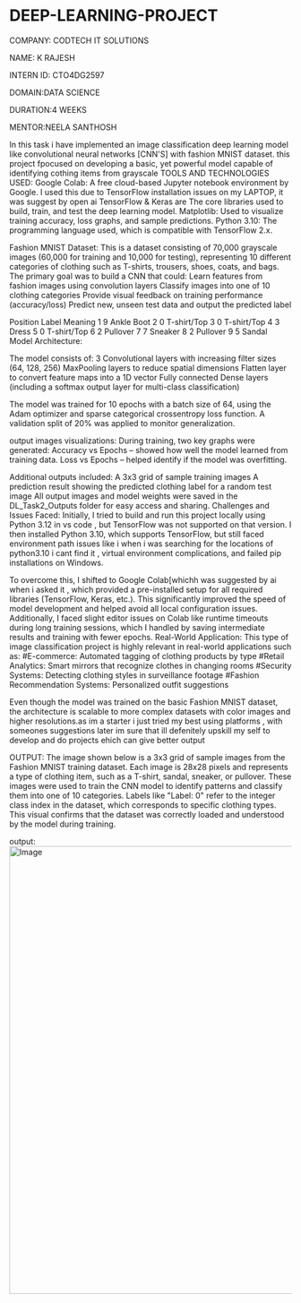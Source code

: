 # DEEP-LEARNING-PROJECT

COMPANY: CODTECH IT SOLUTIONS

NAME: K RAJESH

INTERN ID: CTO4DG2597

DOMAIN:DATA SCIENCE

DURATION:4 WEEKS

MENTOR:NEELA SANTHOSH

In this task i have implemented an image classification deep learning model like convolutional neural networks [CNN'S] with fashion MNIST dataset. this project fpocused on developing a basic, yet powerful model capable of identifying cothing items from grayscale 
TOOLS AND TECHNOLOGIES USED:
Google Colab: A free cloud-based Jupyter notebook environment by Google. I used this due to TensorFlow installation issues on my LAPTOP, it was suggest by open ai 
TensorFlow & Keras are The core libraries used to build, train, and test the deep learning model.
Matplotlib: Used to visualize training accuracy, loss graphs, and sample predictions.
Python 3.10: The programming language used, which is compatible with TensorFlow 2.x.

Fashion MNIST Dataset: This is a dataset consisting of 70,000 grayscale images (60,000 for training and 10,000 for testing), representing 10 different categories of clothing such as T-shirts, trousers, shoes, coats, and bags.
The primary goal was to build a CNN that could:
Learn features from fashion images using convolution layers
Classify images into one of 10 clothing categories
Provide visual feedback on training performance (accuracy/loss)
Predict new, unseen test data and output the predicted label

Position	Label  	Meaning
1  	      9     	Ankle Boot
2	        0      	T-shirt/Top
3  	      0	       T-shirt/Top
4        	3	       Dress
5	        0	     T-shirt/Top
6	        2	     Pullover
7	        7	      Sneaker
8	        2      	Pullover
9	        5      	Sandal
Model Architecture:

The model consists of:
3 Convolutional layers with increasing filter sizes (64, 128, 256)
MaxPooling layers to reduce spatial dimensions
Flatten layer to convert feature maps into a 1D vector
Fully connected Dense layers (including a softmax output layer for multi-class classification)

The model was trained for 10 epochs with a batch size of 64, using the Adam optimizer and sparse categorical crossentropy loss function. A validation split of 20% was applied to monitor generalization.

output images visualizations:
During training, two key graphs were generated:
Accuracy vs Epochs – showed how well the model learned from training data.
Loss vs Epochs – helped identify if the model was overfitting.

Additional outputs included:
A 3x3 grid of sample training images
A prediction result showing the predicted clothing label for a random test image
All output images and model weights were saved in the DL_Task2_Outputs folder for easy access and sharing.
Challenges and Issues Faced:
Initially, I tried to build and run this project locally using Python 3.12 in vs code , but TensorFlow was not supported on that version. I then installed Python 3.10, which supports TensorFlow, but still faced environment path issues like i when i was searching for the locations of python3.10 i cant find it , virtual environment complications, and failed pip installations on Windows.

To overcome this, I shifted to Google Colab[whichh was suggested by ai when i asked it , which provided a pre-installed setup for all required libraries (TensorFlow, Keras, etc.). This significantly improved the speed of model development and helped avoid all local configuration issues. Additionally, I faced slight editor issues on Colab like runtime timeouts during long training sessions, which I handled by saving intermediate results and training with fewer epochs.
 Real-World Application:
This type of image classification project is highly relevant in real-world applications such as:
#E-commerce: Automated tagging of clothing products by type
#Retail Analytics: Smart mirrors that recognize clothes in changing rooms
#Security Systems: Detecting clothing styles in surveillance footage
#Fashion Recommendation Systems: Personalized outfit suggestions

Even though the model was trained on the basic Fashion MNIST dataset, the architecture is scalable to more complex datasets with color images and higher resolutions.as im a starter i just tried my best using platforms , with someones suggestions later im sure that ill defenitely upskill my self to develop and do projects ehich can give better output

OUTPUT:
The image shown below is a 3x3 grid of sample images from the Fashion MNIST training dataset. Each image is 28x28 pixels and represents a type of clothing item, such as a T-shirt, sandal, sneaker, or pullover. These images were used to train the CNN model to identify patterns and classify them into one of 10 categories. Labels like "Label: 0" refer to the integer class index in the dataset, which corresponds to specific clothing types. This visual confirms that the dataset was correctly loaded and understood by the model during training.

output:
<img width="800" height="800" alt="Image" src="https://github.com/user-attachments/assets/81d6b811-f7bd-4c56-8c22-46be40dfba04" />







